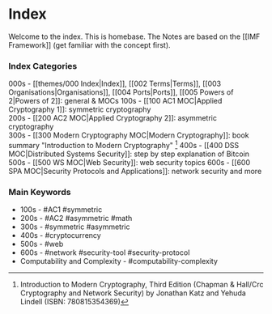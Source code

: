 # Index

Welcome to the index. This is homebase.
The Notes are based on the [[IMF Framework]] (get familiar with the concept first).

### Index Categories

000s - [[themes/000 Index|Index]], [[002 Terms|Terms]], [[003 Organisations|Organisations]], [[004 Ports|Ports]], [[005 Powers of 2|Powers of 2]]: general & MOCs 
100s - [[100 AC1 MOC|Applied Cryptography 1]]: symmetric cryptography  
200s - [[200 AC2 MOC|Applied Cryptography 2]]: asymmetric cryptography  
300s - [[300 Modern Cryptography MOC|Modern Cryptography]]: book summary "Introduction to Modern Cryptography" [^1]
400s - [[400 DSS MOC|Distributed Systems Security]]: step by step explanation of Bitcoin
500s - [[500 WS MOC|Web Security]]: web security topics
600s - [[600 SPA MOC|Security Protocols and Applications]]: network security and more
### Main Keywords

- 100s - #AC1 #symmetric
- 200s - #AC2 #asymmetric #math
- 300s - #symmetric #asymmetric 
- 400s - #cryptocurrency
- 500s - #web
- 600s - #network #security-tool #security-protocol
- Computability and Complexity - #computability-complexity 

[^1]: Introduction to Modern Cryptography, Third Edition (Chapman & Hall/Crc Cryptography and Network Security) by Jonathan Katz and Yehuda Lindell (ISBN: 780815354369)
